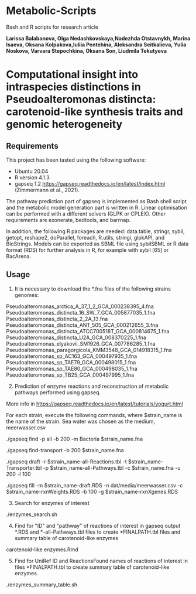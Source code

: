 # Metabolic-Scripts 

Bash and R scripts for research article

**Larissa Balabanova, Olga Nedashkovskaya,Nadezhda Otstavnykh, Marina Isaeva, Oksana Kolpakova,Iuliia Pentehina, Aleksandra Seitkalieva, Yulia Noskova, Varvara Stepochkina, Oksana Son, Liudmila Tekutyeva <br>**

# Computational insight into intraspecies distinctions in Pseudoalteromonas distincta: carotenoid-like synthesis traits and genomic heterogeneity 

## Requirements

This project has been tasted using the following software:
* Ubuntu 20.04
* R version 4.1.3
* gapseq 1.2 https://gapseq.readthedocs.io/en/latest/index.html  (Zimmermann et al., 2021).

The pathway prediction part of gapseq is implemented as Bash shell script and the metabolic model generation part is written in R.
Linear optimisation can be performed with a different solvers (GLPK or CPLEX). Other requirements are exonerate, bedtools, and barrnap.

In addition, the following R packages are needed: data.table, stringr, sybil, getopt, reshape2, doParallel, foreach, R.utils, stringi, glpkAPI, and BioStrings.
Models can be exported as SBML file using sybilSBML or R data format (RDS) for further analysis in R, for example with sybil [65] or BacArena.

## Usage

1. It is necessary to download the *.fna files of the following strains genomes:

Pseudoalteromonas_arctica_A_37_1_2_GCA_000238395_4.fna
Pseudoalteromonas_distincta_16_SW_7_GCA_005877035_1.fna
Pseudoalteromonas_distincta_2_2A_13.fna
Pseudoalteromonas_distincta_ANT_505_GCA_000212655_3.fna
Pseudoalteromonas_distincta_ATCC700518T_GCA_000814675_1.fna
Pseudoalteromonas_distincta_U2A_GCA_008370225_1.fna
Pseudoalteromonas_elyakovii_SM1926_GCA_007786285_1.fna
Pseudoalteromonas_paragorgicola_KMM3548_GCA_014918315_1.fna
Pseudoalteromonas_sp_AC163_GCA_000497935_1.fna
Pseudoalteromonas_sp_TAE79_GCA_000498015_1.fna
Pseudoalteromonas_sp_TAE80_GCA_000498035_1.fna
Pseudoalteromonas_sp_TB25_GCA_000497995_1.fna



2. Prediction of enzyme reactions and reconstruction of metabolic pathways performed using gapseq.

More info in https://gapseq.readthedocs.io/en/latest/tutorials/yogurt.html

For each strain, execute the following commands, where $strain_name is the name of the strain.
Sea water was chosen as the medium, meerwasser.csv

./gapseq find -p all -b 200 -m Bacteria $strain_name.fna

./gapseq find-transport -b 200 $strain_name.fna

./gapseq draft -r $strain_name-all-Reactions.tbl -t $strain_name-Transporter.tbl -p $strain_name-all-Pathways.tbl -c $strain_name.fna -u 200 -l 100

./gapseq fill -m $strain_name-draft.RDS -n dat/media/meerwasser.csv -c $strain_name-rxnWeights.RDS -b 100 -g $strain_name-rxnXgenes.RDS



3. Search for enzymes of interest

./enzymes_search.sh


4. Find for "ID" and "pathway" of reactions of interest in gapseq output *.RDS and *-all-Pathways.tbl files
to create *FINALPATH.tbl files
and summary table of carotenoid-like enzymes

carotenoid-like enzymes.Rmd

5. Find for UniRef ID and ReactionsFound names of
reactions of interest in files *FINALPATH.tbl 
to create summary table of carotenoid-like enzymes.

./enzymes_summary_table.sh

